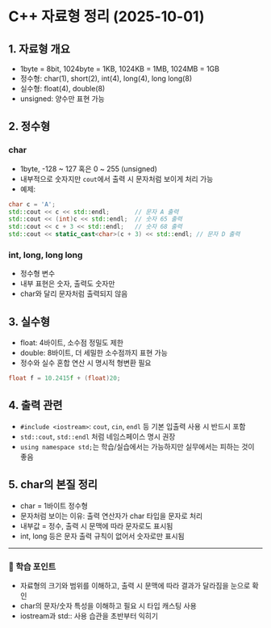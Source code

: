 # C++ 자료형 정리 (2025-10-01)

## 1. 자료형 개요
- 1byte = 8bit, 1024byte = 1KB, 1024KB = 1MB, 1024MB = 1GB
- 정수형: char(1), short(2), int(4), long(4), long long(8)
- 실수형: float(4), double(8)
- unsigned: 양수만 표현 가능

## 2. 정수형
### char
- 1byte, -128 ~ 127 혹은 0 ~ 255 (unsigned)
- 내부적으로 숫자지만 `cout`에서 출력 시 문자처럼 보이게 처리 가능
- 예제:
```cpp
char c = 'A';
std::cout << c << std::endl;       // 문자 A 출력
std::cout << (int)c << std::endl;  // 숫자 65 출력
std::cout << c + 3 << std::endl;   // 숫자 68 출력
std::cout << static_cast<char>(c + 3) << std::endl; // 문자 D 출력
```

### int, long, long long
- 정수형 변수
- 내부 표현은 숫자, 출력도 숫자만
- char와 달리 문자처럼 출력되지 않음

## 3. 실수형
- float: 4바이트, 소수점 정밀도 제한
- double: 8바이트, 더 세밀한 소수점까지 표현 가능
- 정수와 실수 혼합 연산 시 명시적 형변환 필요
```cpp
float f = 10.2415f + (float)20;
```

## 4. 출력 관련
- `#include <iostream>`: `cout`, `cin`, `endl` 등 기본 입출력 사용 시 반드시 포함
- `std::cout`, `std::endl` 처럼 네임스페이스 명시 권장
- `using namespace std;`는 학습/실습에서는 가능하지만 실무에서는 피하는 것이 좋음

## 5. char의 본질 정리
- char = 1바이트 정수형
- 문자처럼 보이는 이유: 출력 연산자가 char 타입을 문자로 처리
- 내부값 = 정수, 출력 시 문맥에 따라 문자로도 표시됨
- int, long 등은 문자 출력 규칙이 없어서 숫자로만 표시됨

---

### 🔑 학습 포인트
- 자료형의 크기와 범위를 이해하고, 출력 시 문맥에 따라 결과가 달라짐을 눈으로 확인
- char의 문자/숫자 특성을 이해하고 필요 시 타입 캐스팅 사용
- iostream과 std:: 사용 습관을 초반부터 익히기

